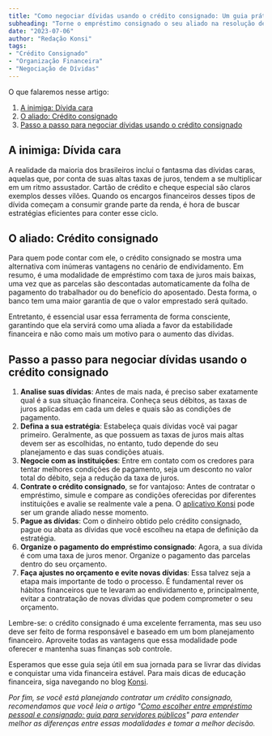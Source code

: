```yaml
---
title: "Como negociar dívidas usando o crédito consignado: Um guia prático para servidores públicos"
subheading: "Torne o empréstimo consignado o seu aliado na resolução de dívidas e na conquista de uma vida financeira estável."
date: "2023-07-06"
author: "Redação Konsi"
tags:
- "Crédito Consignado"
- "Organização Financeira"
- "Negociação de Dívidas"
---
```


O que falaremos nesse artigo:

1. [A inimiga: Dívida cara](#a-inimiga-divida-cara)
2. [O aliado: Crédito consignado](#o-aliado-credito-consignado)
3. [Passo a passo para negociar dívidas usando o crédito consignado](#passo-a-passo-para-negociar-dividas-usando-o-credito-consignado)

## A inimiga: Dívida cara
A realidade da maioria dos brasileiros inclui o fantasma das dívidas caras, aquelas que, por conta de suas altas taxas de juros, tendem a se multiplicar em um ritmo assustador. Cartão de crédito e cheque especial são claros exemplos desses vilões. Quando os encargos financeiros desses tipos de dívida começam a consumir grande parte da renda, é hora de buscar estratégias eficientes para conter esse ciclo.

## O aliado: Crédito consignado
Para quem pode contar com ele, o crédito consignado se mostra uma alternativa com inúmeras vantagens no cenário de endividamento. Em resumo, é uma modalidade de empréstimo com taxa de juros mais baixas, uma vez que as parcelas são descontadas automaticamente da folha de pagamento do trabalhador ou do benefício do aposentado. Desta forma, o banco tem uma maior garantia de que o valor emprestado será quitado.

Entretanto, é essencial usar essa ferramenta de forma consciente, garantindo que ela servirá como uma aliada a favor da estabilidade financeira e não como mais um motivo para o aumento das dívidas.

## Passo a passo para negociar dívidas usando o crédito consignado
1. **Analise suas dívidas**: Antes de mais nada, é preciso saber exatamente qual é a sua situação financeira. Conheça seus débitos, as taxas de juros aplicadas em cada um deles e quais são as condições de pagamento.
2. **Defina a sua estratégia**: Estabeleça quais dívidas você vai pagar primeiro. Geralmente, as que possuem as taxas de juros mais altas devem ser as escolhidas, no entanto, tudo depende do seu planejamento e das suas condições atuais.
3. **Negocie com as instituições**: Entre em contato com os credores para tentar melhores condições de pagamento, seja um desconto no valor total do débito, seja a redução da taxa de juros.
4. **Contrate o crédito consignado**, se for vantajoso: Antes de contratar o empréstimo, simule e compare as condições oferecidas por diferentes instituições e avalie se realmente vale a pena. O [aplicativo Konsi](https://konsi.com.br/app) pode ser um grande aliado nesse momento.
5. **Pague as dívidas**: Com o dinheiro obtido pelo crédito consignado, pague ou abata as dívidas que você escolheu na etapa de definição da estratégia.
6. **Organize o pagamento do empréstimo consignado**: Agora, a sua dívida é com uma taxa de juros menor. Organize o pagamento das parcelas dentro do seu orçamento.
7. **Faça ajustes no orçamento e evite novas dívidas**: Essa talvez seja a etapa mais importante de todo o processo. É fundamental rever os hábitos financeiros que te levaram ao endividamento e, principalmente, evitar a contratação de novas dívidas que podem comprometer o seu orçamento.

Lembre-se: o crédito consignado é uma excelente ferramenta, mas seu uso deve ser feito de forma responsável e baseado em um bom planejamento financeiro. Aproveite todas as vantagens que essa modalidade pode oferecer e mantenha suas finanças sob controle.

Esperamos que esse guia seja útil em sua jornada para se livrar das dívidas e conquistar uma vida financeira estável. Para mais dicas de educação financeira, siga navegando no blog [Konsi](https://konsi.com.br/postagens).

*Por fim, se você está planejando contratar um crédito consignado, recomendamos que você leia o artigo "[Como escolher entre empréstimo pessoal e consignado: guia para servidores públicos](https://konsi.com.br/postagens/como-escolher-entre-emprstimo-pessoal-e-consignado-guia-para-servidores-pblicos)" para entender melhor as diferenças entre essas modalidades e tomar a melhor decisão.*